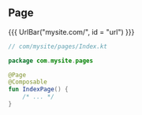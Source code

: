 ## Page

{{{ UrlBar("mysite.com/", id = "url") }}}

```kotlin 1,3 <fragment> [code]
// com/mysite/pages/Index.kt

package com.mysite.pages

@Page
@Composable
fun IndexPage() {
    /* ... */
}
```
